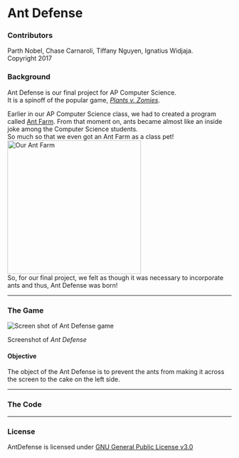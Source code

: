 # Ant Defense

### Contributors 
Parth Nobel, Chase Carnaroli, Tiffany Nguyen, Ignatius Widjaja.  
Copyright 2017

### Background
Ant Defense is our final project for AP Computer Science.  
It is a spinoff of the popular game, [*Plants v. Zomies*](http://www.popcap.com/plants-vs-zombies-1).

Earlier in our AP Computer Science class, we had to created a program called [Ant Farm](http://www.garfieldcs.com/2010/04/ant-farm-gridworld-project/).
From that moment on, ants became almost like an inside joke among the Computer Science students.  
So much so that we even got an Ant Farm as a class pet!  
<img src="http://i.imgur.com/mxPqB7y.jpg" alt="Our Ant Farm" width=300>  
So, for our final project, we felt as though it was necessary to incorporate ants and thus, Ant Defense was born!

---
### The Game

<img src="http://i.imgur.com/S3rHiSr.png" alt="Screen shot of Ant Defense game">  

Screenshot of *Ant Defense*

#### Objective
The object of the Ant Defense is to prevent the ants from making it across the screen to the cake on the left side.

---
### The Code

---
### License
AntDefense is licensed under [GNU General Public License v3.0](https://www.gnu.org/licenses/gpl-3.0.en.html "License Information")
